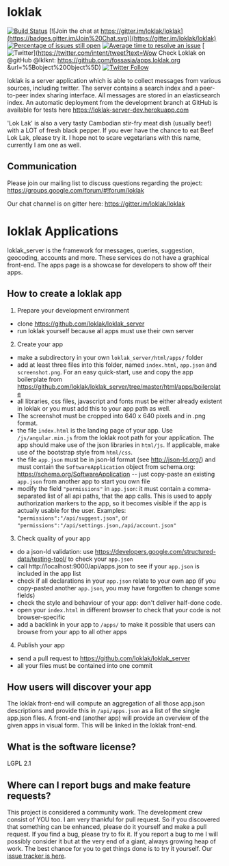 # loklak
[![Build Status](https://travis-ci.org/loklak/loklak_server.svg?branch=master)](https://travis-ci.org/fossasia/apps.loklak.org)
[![Join the chat at https://gitter.im/loklak/loklak](https://badges.gitter.im/Join%20Chat.svg)](https://gitter.im/loklak/loklak)
[![Percentage of issues still open](http://isitmaintained.com/badge/open/fossasia/apps.loklak.org.svg)](http://isitmaintained.com/project/fossasia/apps.loklak.org "Percentage of issues still open")
[![Average time to resolve an issue](http://isitmaintained.com/badge/resolution/fossasia/apps.loklak.org.svg)](http://isitmaintained.com/project/fossasia/apps.loklak.org "Average time to resolve an issue")
[![Twitter](https://img.shields.io/twitter/url/http/shields.io.svg?style=social)](https://twitter.com/intent/tweet?text=Wow Check Loklak on @gitHub @lklknt: https://github.com/fossasia/apps.loklak.org &url=%5Bobject%20Object%5D)
[![Twitter Follow](https://img.shields.io/twitter/follow/lklknt.svg?style=social&label=Follow&maxAge=2592000?style=flat-square)](https://twitter.com/lklknt)

loklak is a server application which is able to collect messages from various sources, including twitter. The server contains a search index and a peer-to-peer index sharing interface. All messages are stored in an elasticsearch index. An automatic deployment from the development branch at GitHub is available for tests here https://loklak-server-dev.herokuapp.com

'Lok Lak' is also a very tasty Cambodian stir-fry meat dish (usually beef) with a LOT of fresh black pepper. If you ever have the chance to eat Beef Lok Lak, please try it. I hope not to scare vegetarians with this name, currently I am one as well.

## Communication

Please join our mailing list to discuss questions regarding the project: https://groups.google.com/forum/#!forum/loklak

Our chat channel is on gitter here: https://gitter.im/loklak/loklak

# loklak Applications

loklak_server is the framework for messages, queries, suggestion, geocoding, accounts and more. These services do not have a graphical front-end. The apps page is a showcase for developers to show off their apps.

## How to create a loklak app

1. Prepare your development environment
  - clone https://github.com/loklak/loklak_server
  - run loklak yourself because all apps must use their own server

2. Create your app
  - make a subdirectory in your own ```loklak_server/html/apps/``` folder
  - add at least three files into this folder, named ```index.html```, ```app.json``` and ```screenshot.png```.
    For an easy quick-start, use and copy the app boilerplate from
    https://github.com/loklak/loklak_server/tree/master/html/apps/boilerplate
  - all libraries, css files, javascript and fonts must be either already existent
    in loklak or you must add this to your app path as well. 
  - The screenshot must be cropped into 640 x 640 pixels and in .png format.
  - the file ```index.html``` is the landing page of your app.
    Use ```/js/angular.min.js``` from the loklak root path for your application.
    The app should make use of the json libraries in ```html/js```.
    If applicable, make use of the bootstrap style from ```html/css```.
  - the file ```app.json``` must be in json-ld format (see http://json-ld.org/)
    and must contain the ```SoftwareApplication``` object from schema.org:
    https://schema.org/SoftwareApplication -- just copy-paste an existing ```app.json``` from another app to start you own file
  - modify the field ```"permissions"``` in ```app.json```: it must contain a comma-separated list of all api paths,
    that the app calls. This is used to apply authorization markers to the app, so it becomes visible if the app
    is actually usable for the user. Examples:
    ```"permissions":"/api/suggest.json"```, or ```"permissions":"/api/settings.json,/api/account.json"```

3. Check quality of your app
  - do a json-ld validation: use https://developers.google.com/structured-data/testing-tool/ to check your ```app.json```
  - call http://localhost:9000/api/apps.json to see if your ```app.json``` is included in the app list
  - check if all declarations in your ```app.json``` relate to your own app
    (if you copy-pasted another ```app.json```, you may have forgotten to change some fields)
  - check the style and behaviour of your app: don't deliver half-done code.
  - open your ```index.html``` in different browser to check that your code is not browser-specific
  - add a backlink in your app to ```/apps/``` to make it possible that users can browse from your app to all other apps

4. Publish your app
  - send a pull request to https://github.com/loklak/loklak_server
  - all your files must be contained into one commit

## How users will discover your app
The loklak front-end will compute an aggregation of all those app.json descriptions and
provide this in ```/api/apps.json``` as a list of the single app.json files.
A front-end (another app) will provide an overview of the given apps in visual form.
This will be linked in the loklak front-end.


## What is the software license?

LGPL 2.1


## Where can I report bugs and make feature requests?

This project is considered a community work. The development crew consist of YOU too. I am very thankful for pull request. So if you discovered that something can be enhanced, please do it yourself and make a pull request. If you find a bug, please try to fix it. If you report a bug to me I will possibly consider it but at the very end of a giant, always growing heap of work. The best chance for you to get things done is to try it yourself. Our [issue tracker is here](https://github.com/loklak/loklak_server/issues).
